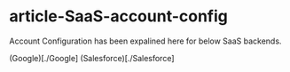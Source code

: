 # article-SaaS-account-config

Account Configuration has been expalined here for below SaaS backends.

(Google)[./Google]
(Salesforce)[./Salesforce]